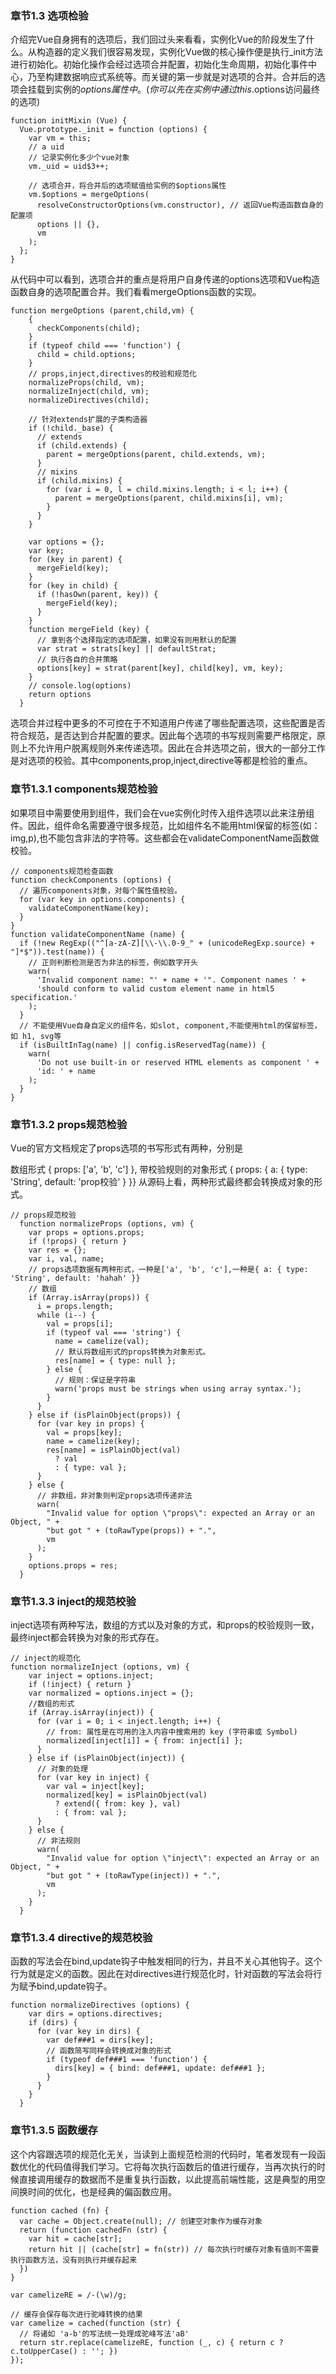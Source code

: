 ### 章节1.3 选项检验
介绍完Vue自身拥有的选项后，我们回过头来看看，实例化Vue的阶段发生了什么。从构造器的定义我们很容易发现，实例化Vue做的核心操作便是执行_init方法进行初始化。初始化操作会经过选项合并配置，初始化生命周期，初始化事件中心，乃至构建数据响应式系统等。而关键的第一步就是对选项的合并。合并后的选项会挂载到实例的$options属性中。(你可以先在实例中通过this.$options访问最终的选项)

```
function initMixin (Vue) {
  Vue.prototype._init = function (options) {
    var vm = this;
    // a uid
    // 记录实例化多少个vue对象
    vm._uid = uid$3++;

    // 选项合并，将合并后的选项赋值给实例的$options属性
    vm.$options = mergeOptions(
      resolveConstructorOptions(vm.constructor), // 返回Vue构造函数自身的配置项
      options || {},
      vm
    );
  };
}
```
从代码中可以看到，选项合并的重点是将用户自身传递的options选项和Vue构造函数自身的选项配置合并。我们看看mergeOptions函数的实现。

```
function mergeOptions (parent,child,vm) {
    {
      checkComponents(child);
    }
    if (typeof child === 'function') {
      child = child.options;
    }
    // props,inject,directives的校验和规范化
    normalizeProps(child, vm);
    normalizeInject(child, vm);
    normalizeDirectives(child);

    // 针对extends扩展的子类构造器
    if (!child._base) {
      // extends
      if (child.extends) {
        parent = mergeOptions(parent, child.extends, vm);
      }
      // mixins
      if (child.mixins) {
        for (var i = 0, l = child.mixins.length; i < l; i++) {
          parent = mergeOptions(parent, child.mixins[i], vm);
        }
      }
    }

    var options = {};
    var key;
    for (key in parent) {
      mergeField(key);
    }
    for (key in child) {
      if (!hasOwn(parent, key)) {
        mergeField(key);
      }
    }
    function mergeField (key) {
      // 拿到各个选择指定的选项配置，如果没有则用默认的配置
      var strat = strats[key] || defaultStrat;
      // 执行各自的合并策略
      options[key] = strat(parent[key], child[key], vm, key);
    }
    // console.log(options)
    return options
  }
```
选项合并过程中更多的不可控在于不知道用户传递了哪些配置选项，这些配置是否符合规范，是否达到合并配置的要求。因此每个选项的书写规则需要严格限定，原则上不允许用户脱离规则外来传递选项。因此在合并选项之前，很大的一部分工作是对选项的校验。其中components,prop,inject,directive等都是检验的重点。

### 章节1.3.1 components规范检验
如果项目中需要使用到组件，我们会在vue实例化时传入组件选项以此来注册组件。因此，组件命名需要遵守很多规范，比如组件名不能用html保留的标签(如：img,p),也不能包含非法的字符等。这些都会在validateComponentName函数做校验。

```
// components规范检查函数
function checkComponents (options) {
  // 遍历components对象，对每个属性值校验。
  for (var key in options.components) {
    validateComponentName(key);
  }
}
function validateComponentName (name) {
  if (!new RegExp(("^[a-zA-Z][\\-\\.0-9_" + (unicodeRegExp.source) + "]*$")).test(name)) {
    // 正则判断检测是否为非法的标签，例如数字开头
    warn(
      'Invalid component name: "' + name + '". Component names ' +
      'should conform to valid custom element name in html5 specification.'
    );
  }
  // 不能使用Vue自身自定义的组件名，如slot, component,不能使用html的保留标签，如 h1, svg等
  if (isBuiltInTag(name) || config.isReservedTag(name)) {
    warn(
      'Do not use built-in or reserved HTML elements as component ' +
      'id: ' + name
    );
  }
}
```
### 章节1.3.2 props规范检验
Vue的官方文档规定了props选项的书写形式有两种，分别是

数组形式 { props: ['a', 'b', 'c'] },
带校验规则的对象形式 { props: { a: { type: 'String', default: 'prop校验' } }} 从源码上看，两种形式最终都会转换成对象的形式。

```
// props规范校验
  function normalizeProps (options, vm) {
    var props = options.props;
    if (!props) { return }
    var res = {};
    var i, val, name;
    // props选项数据有两种形式，一种是['a', 'b', 'c'],一种是{ a: { type: 'String', default: 'hahah' }}
    // 数组
    if (Array.isArray(props)) {
      i = props.length;
      while (i--) {
        val = props[i];
        if (typeof val === 'string') {
          name = camelize(val);
          // 默认将数组形式的props转换为对象形式。
          res[name] = { type: null }; 
        } else {
          // 规则：保证是字符串
          warn('props must be strings when using array syntax.');
        }
      }
    } else if (isPlainObject(props)) {
      for (var key in props) {
        val = props[key];
        name = camelize(key);
        res[name] = isPlainObject(val)
          ? val
          : { type: val };
      }
    } else {
      // 非数组，非对象则判定props选项传递非法
      warn(
        "Invalid value for option \"props\": expected an Array or an Object, " +
        "but got " + (toRawType(props)) + ".",
        vm
      );
    }
    options.props = res;
  }
```
### 章节1.3.3 inject的规范校验
inject选项有两种写法，数组的方式以及对象的方式，和props的校验规则一致，最终inject都会转换为对象的形式存在。

```
// inject的规范化
function normalizeInject (options, vm) {
    var inject = options.inject;
    if (!inject) { return }
    var normalized = options.inject = {};
    //数组的形式
    if (Array.isArray(inject)) {
      for (var i = 0; i < inject.length; i++) {
        // from: 属性是在可用的注入内容中搜索用的 key (字符串或 Symbol)
        normalized[inject[i]] = { from: inject[i] };
      }
    } else if (isPlainObject(inject)) {
      // 对象的处理
      for (var key in inject) {
        var val = inject[key];
        normalized[key] = isPlainObject(val)
          ? extend({ from: key }, val)
          : { from: val };
      }
    } else {
      // 非法规则
      warn(
        "Invalid value for option \"inject\": expected an Array or an Object, " +
        "but got " + (toRawType(inject)) + ".",
        vm
      );
    }
  }
```
### 章节1.3.4 directive的规范校验
函数的写法会在bind,update钩子中触发相同的行为，并且不关心其他钩子。这个行为就是定义的函数。因此在对directives进行规范化时，针对函数的写法会将行为赋予bind,update钩子。

```
function normalizeDirectives (options) {
    var dirs = options.directives;
    if (dirs) {
      for (var key in dirs) {
        var def###1 = dirs[key];
        // 函数简写同样会转换成对象的形式
        if (typeof def###1 === 'function') {
          dirs[key] = { bind: def###1, update: def###1 };
        }
      }
    }
  }
```
### 章节1.3.5 函数缓存
这个内容跟选项的规范化无关，当读到上面规范检测的代码时，笔者发现有一段函数优化的代码值得我们学习。它将每次执行函数后的值进行缓存，当再次执行的时候直接调用缓存的数据而不是重复执行函数，以此提高前端性能，这是典型的用空间换时间的优化，也是经典的偏函数应用。

```
function cached (fn) {
  var cache = Object.create(null); // 创建空对象作为缓存对象
  return (function cachedFn (str) {
    var hit = cache[str];
    return hit || (cache[str] = fn(str)) // 每次执行时缓存对象有值则不需要执行函数方法，没有则执行并缓存起来
  })
}

var camelizeRE = /-(\w)/g;

// 缓存会保存每次进行驼峰转换的结果
var camelize = cached(function (str) {
  // 将诸如 'a-b'的写法统一处理成驼峰写法'aB'
  return str.replace(camelizeRE, function (_, c) { return c ? c.toUpperCase() : ''; })
});
```